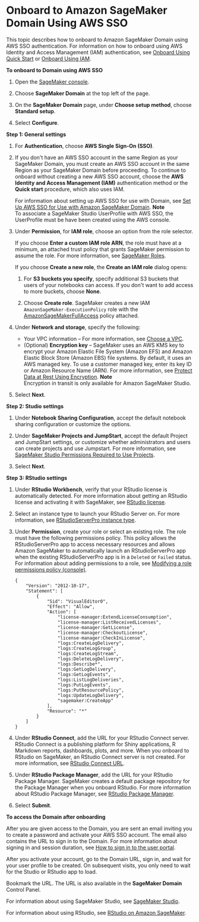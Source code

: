 # Onboard to Amazon SageMaker Domain Using AWS SSO<a name="onboard-sso-users"></a>

This topic describes how to onboard to Amazon SageMaker Domain using AWS SSO authentication\. For information on how to onboard using AWS Identity and Access Management \(IAM\) authentication, see [Onboard Using Quick Start](onboard-quick-start.md) or [Onboard Using IAM](onboard-iam.md)\.

**To onboard to Domain using AWS SSO**

1. Open the [SageMaker console](https://console.aws.amazon.com/sagemaker/)\.

1. Choose **SageMaker Domain** at the top left of the page\.

1. On the **SageMaker Domain** page, under **Choose setup method**, choose **Standard setup**\.

1. Select **Configure**\.

**Step 1: General settings**

1. For **Authentication**, choose **AWS Single Sign\-On \(SSO\)**\.

1. If you don't have an AWS SSO account in the same Region as your SageMaker Domain, you must create an AWS SSO account in the same Region as your SageMaker Domain before proceeding\. To continue to onboard without creating a new AWS SSO account, choose the **AWS Identity and Access Management \(IAM\)** authentication method or the **Quick start** procedure, which also uses IAM\.

   For information about setting up AWS SSO for use with Domain, see [Set Up AWS SSO for Use with Amazon SageMaker Domain](onboard-sso-setup.md)\.
**Note**  
To associate a SageMaker Studio UserProfile with AWS SSO, the UserProfile must be have been created using the AWS console\.

1. Under **Permission**, for **IAM role**, choose an option from the role selector\.

   If you choose **Enter a custom IAM role ARN**, the role must have at a minimum, an attached trust policy that grants SageMaker permission to assume the role\. For more information, see [SageMaker Roles](sagemaker-roles.md)\.

   If you choose **Create a new role**, the **Create an IAM role** dialog opens:

   1. For **S3 buckets you specify**, specify additional S3 buckets that users of your notebooks can access\. If you don't want to add access to more buckets, choose **None**\.

   1. Choose **Create role**\. SageMaker creates a new IAM `AmazonSageMaker-ExecutionPolicy` role with the [AmazonSageMakerFullAccess](https://console.aws.amazon.com/iam/home?#/policies/arn:aws:iam::aws:policy/AmazonSageMakerFullAccess) policy attached\.

1. Under **Network and storage**, specify the following:
   + Your VPC information – For more information, see [Choose a VPC](onboard-vpc.md)\.
   + \(Optional\) **Encryption key** – SageMaker uses an AWS KMS key to encrypt your Amazon Elastic File System \(Amazon EFS\) and Amazon Elastic Block Store \(Amazon EBS\) file systems\. By default, it uses an AWS managed key\. To use a customer managed key, enter its key ID or Amazon Resource Name \(ARN\)\. For more information, see [Protect Data at Rest Using Encryption](encryption-at-rest.md)\.
**Note**  
Encryption in transit is only available for Amazon SageMaker Studio\.

1. Select **Next**\. 

**Step 2: Studio settings**

1. Under **Notebook Sharing Configuration**, accept the default notebook sharing configuration or customize the options\.

1. Under **SageMaker Projects and JumpStart**, accept the default Project and JumpStart settings, or customize whether administrators and users can create projects and use Jumpstart\. For more information, see [SageMaker Studio Permissions Required to Use Projects](sagemaker-projects-studio-updates.md)\.

1. Select **Next**\. 

**Step 3: RStudio settings**

1. Under **RStudio Workbench**, verify that your RStudio license is automatically detected\. For more information about getting an RStudio license and activating it with SageMaker, see [RStudio license](rstudio-license.md)\.

1. Select an instance type to launch your RStudio Server on\. For more information, see [RStudioServerPro instance type](rstudio-select-instance.md)\.

1. Under **Permission**, create your role or select an existing role\. The role must have the following permissions policy\. This policy allows the RStudioServerPro app to access necessary resources and allows Amazon SageMaker to automatically launch an RStudioServerPro app when the existing RStudioServerPro app is in a `Deleted` or `Failed` status\. For information about adding permissions to a role, see [Modifying a role permissions policy \(console\)](https://docs.aws.amazon.com/IAM/latest/UserGuide/roles-managingrole-editing-console.html#roles-modify_permissions-policy)\.

   ```
   {
       "Version": "2012-10-17",
       "Statement": [
           {
               "Sid": "VisualEditor0",
               "Effect": "Allow",
               "Action": [
                   "license-manager:ExtendLicenseConsumption",
                   "license-manager:ListReceivedLicenses",
                   "license-manager:GetLicense",
                   "license-manager:CheckoutLicense",
                   "license-manager:CheckInLicense",
                   "logs:CreateLogDelivery",
                   "logs:CreateLogGroup",
                   "logs:CreateLogStream",
                   "logs:DeleteLogDelivery",
                   "logs:Describe*",
                   "logs:GetLogDelivery",
                   "logs:GetLogEvents",
                   "logs:ListLogDeliveries",
                   "logs:PutLogEvents",
                   "logs:PutResourcePolicy",
                   "logs:UpdateLogDelivery",
                   "sagemaker:CreateApp"
               ],
               "Resource": "*"
           }
       ]
   }
   ```

1. Under **RStudio Connect**, add the URL for your RStudio Connect server\. RStudio Connect is a publishing platform for Shiny applications, R Markdown reports, dashboards, plots, and more\. When you onboard to RStudio on SageMaker, an RStudio Connect server is not created\. For more information, see [RStudio Connect URL](rstudio-configure-connect.md)\.

1. Under **RStudio Package Manager**, add the URL for your RStudio Package Manager\. SageMaker creates a default package repository for the Package Manager when you onboard RStudio\. For more information about RStudio Package Manager, see [RStudio Package Manager](rstudio-configure-pm.md)\. 

1. Select **Submit**\. 

**To access the Domain after onboarding**

After you are given access to the Domain, you are sent an email inviting you to create a password and activate your AWS SSO account\. The email also contains the URL to sign in to the Domain\. For more information about signing in and session duration, see [How to sign in to the user portal](https://docs.aws.amazon.com/singlesignon/latest/userguide/howtosignin.html)\.

After you activate your account, go to the Domain URL, sign in, and wait for your user profile to be created\. On subsequent visits, you only need to wait for the Studio or RStudio app to load\.

Bookmark the URL\. The URL is also available in the **SageMaker Domain** Control Panel\.

For information about using SageMaker Studio, see [SageMaker Studio](studio.md)\.

For information about using RStudio, see [RStudio on Amazon SageMaker](rstudio.md)\.